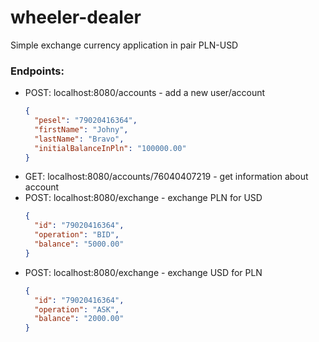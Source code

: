 # wheeler-dealer
Simple exchange currency application in pair PLN-USD

### Endpoints:
- POST: localhost:8080/accounts - add a new user/account
  ```json
  {
    "pesel": "79020416364",
    "firstName": "Johny",
    "lastName": "Bravo",
    "initialBalanceInPln": "100000.00"
  } 
  ```
- GET: localhost:8080/accounts/76040407219 - get information about account
- POST: localhost:8080/exchange - exchange PLN for USD
  ```json
  {
    "id": "79020416364",
    "operation": "BID",
    "balance": "5000.00"
  } 
  ```
- POST: localhost:8080/exchange - exchange USD for PLN
  ```json
  {
    "id": "79020416364",
    "operation": "ASK",
    "balance": "2000.00"
  } 
  ```
